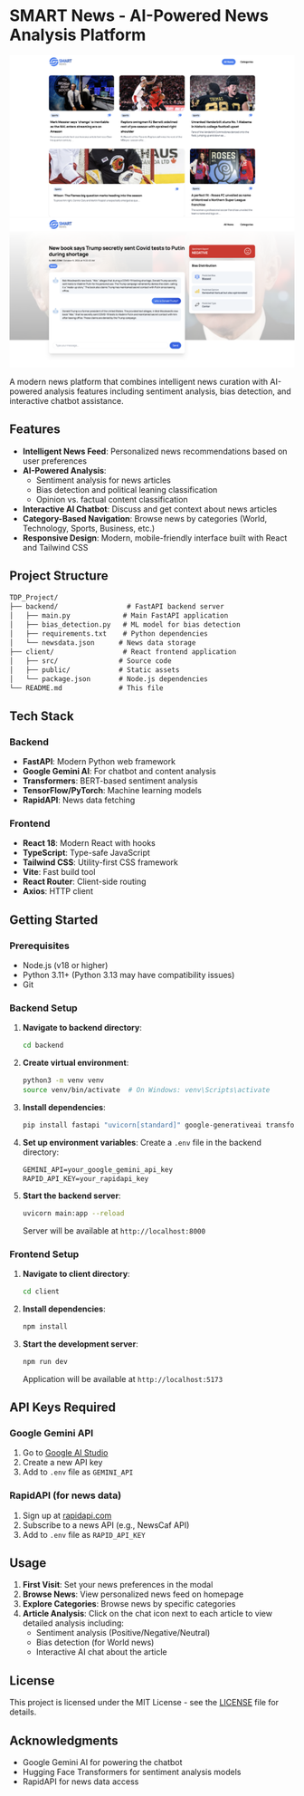 # SMART News - AI-Powered News Analysis Platform

![SMART News Homepage](client/public/homepage.png)
![Article Analysis](client/public/article-analysis.png)

A modern news platform that combines intelligent news curation with AI-powered analysis features including sentiment analysis, bias detection, and interactive chatbot assistance.

## Features

- **Intelligent News Feed**: Personalized news recommendations based on user preferences 
- **AI-Powered Analysis**:
  - Sentiment analysis for news articles
  - Bias detection and political leaning classification
  - Opinion vs. factual content classification
- **Interactive AI Chatbot**: Discuss and get context about news articles
- **Category-Based Navigation**: Browse news by categories (World, Technology, Sports, Business, etc.)
- **Responsive Design**: Modern, mobile-friendly interface built with React and Tailwind CSS

## Project Structure

```
TDP_Project/
├── backend/                 # FastAPI backend server
│   ├── main.py             # Main FastAPI application
│   ├── bias_detection.py   # ML model for bias detection
│   ├── requirements.txt    # Python dependencies
│   └── newsdata.json      # News data storage
├── client/                 # React frontend application
│   ├── src/               # Source code
│   ├── public/            # Static assets
│   └── package.json       # Node.js dependencies
└── README.md              # This file
```

## Tech Stack

### Backend
- **FastAPI**: Modern Python web framework
- **Google Gemini AI**: For chatbot and content analysis
- **Transformers**: BERT-based sentiment analysis
- **TensorFlow/PyTorch**: Machine learning models
- **RapidAPI**: News data fetching

### Frontend
- **React 18**: Modern React with hooks
- **TypeScript**: Type-safe JavaScript
- **Tailwind CSS**: Utility-first CSS framework
- **Vite**: Fast build tool
- **React Router**: Client-side routing
- **Axios**: HTTP client

## Getting Started

### Prerequisites
- Node.js (v18 or higher)
- Python 3.11+ (Python 3.13 may have compatibility issues)
- Git

### Backend Setup

1. **Navigate to backend directory**:
   ```bash
   cd backend
   ```

2. **Create virtual environment**:
   ```bash
   python3 -m venv venv
   source venv/bin/activate  # On Windows: venv\Scripts\activate
   ```

3. **Install dependencies**:
   ```bash
   pip install fastapi "uvicorn[standard]" google-generativeai transformers torch python-dotenv requests
   ```

4. **Set up environment variables**:
   Create a `.env` file in the backend directory:
   ```env
   GEMINI_API=your_google_gemini_api_key
   RAPID_API_KEY=your_rapidapi_key
   ```

5. **Start the backend server**:
   ```bash
   uvicorn main:app --reload
   ```
   Server will be available at `http://localhost:8000`

### Frontend Setup

1. **Navigate to client directory**:
   ```bash
   cd client
   ```

2. **Install dependencies**:
   ```bash
   npm install
   ```

3. **Start the development server**:
   ```bash
   npm run dev
   ```
   Application will be available at `http://localhost:5173`

## API Keys Required

### Google Gemini API
1. Go to [Google AI Studio](https://makersuite.google.com/app/apikey)
2. Create a new API key
3. Add to `.env` file as `GEMINI_API`

### RapidAPI (for news data)
1. Sign up at [rapidapi.com](https://rapidapi.com)
2. Subscribe to a news API (e.g., NewsCaf API)
3. Add to `.env` file as `RAPID_API_KEY`

## Usage

1. **First Visit**: Set your news preferences in the modal
2. **Browse News**: View personalized news feed on homepage
3. **Explore Categories**: Browse news by specific categories
4. **Article Analysis**: Click on the chat icon next to each article to view detailed analysis including:
   - Sentiment analysis (Positive/Negative/Neutral)
   - Bias detection (for World news)
   - Interactive AI chat about the article

## License

This project is licensed under the MIT License - see the [LICENSE](LICENSE) file for details.

## Acknowledgments

- Google Gemini AI for powering the chatbot
- Hugging Face Transformers for sentiment analysis models
- RapidAPI for news data access